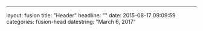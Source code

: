 ---
layout: fusion
title:  "Header"
headline: ""
date:   2015-08-17 09:09:59
categories: fusion-head
datestring: "March 6, 2017"